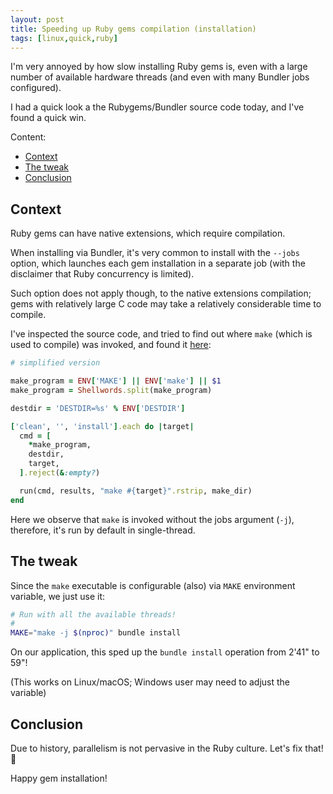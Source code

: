 ```yaml
---
layout: post
title: Speeding up Ruby gems compilation (installation)
tags: [linux,quick,ruby]
---
```


I'm very annoyed by how slow installing Ruby gems is, even with a large number of available hardware threads (and even with many Bundler jobs configured).

I had a quick look a the Rubygems/Bundler source code today, and I've found a quick win.

Content:

- [Context](/Speeding-up-Ruby-gems-compilation#context)
- [The tweak](/Speeding-up-Ruby-gems-compilation#the-tweak)
- [Conclusion](/Speeding-up-Ruby-gems-compilation#conclusion)

## Context

Ruby gems can have native extensions, which require compilation.

When installing via Bundler, it's very common to install with the `--jobs` option, which launches each gem installation in a separate job (with the disclaimer that Ruby concurrency is limited).

Such option does not apply though, to the native extensions compilation; gems with relatively large C code may take a relatively considerable time to compile.

I've inspected the source code, and tried to find out where `make` (which is used to compile) was invoked, and found it [here](https://github.com/rubygems/rubygems/blob/master/lib/rubygems/ext/builder.rb#L27):

```rb
# simplified version

make_program = ENV['MAKE'] || ENV['make'] || $1
make_program = Shellwords.split(make_program)

destdir = 'DESTDIR=%s' % ENV['DESTDIR']

['clean', '', 'install'].each do |target|
  cmd = [
    *make_program,
    destdir,
    target,
  ].reject(&:empty?)

  run(cmd, results, "make #{target}".rstrip, make_dir)
end
```

Here we observe that `make` is invoked without the jobs argument (`-j`), therefore, it's run by default in single-thread.

## The tweak

Since the `make` executable is configurable (also) via `MAKE` environment variable, we just use it:

```sh
# Run with all the available threads!
#
MAKE="make -j $(nproc)" bundle install
```

On our application, this sped up the `bundle install` operation from 2'41" to 59"!

(This works on Linux/macOS; Windows user may need to adjust the variable)

## Conclusion

Due to history, parallelism is not pervasive in the Ruby culture. Let's fix that! 🙂

Happy gem installation!
